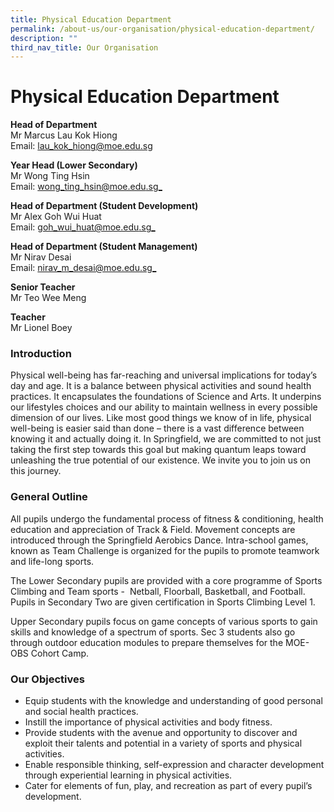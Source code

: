 ```yaml
---
title: Physical Education Department
permalink: /about-us/our-organisation/physical-education-department/
description: ""
third_nav_title: Our Organisation
---
```

# **Physical Education Department**

**Head of Department**  
Mr Marcus Lau Kok Hiong  
Email: [lau_kok_hiong@moe.edu.sg](mailto:Lim_zhi-hao@moe.edu.sg)  

**Year Head (Lower Secondary)**  
Mr Wong Ting Hsin     
Email: [wong_ting_hsin@moe.edu.sg_](mailto:wong_ting_hsin@moe.edu.sg)  

**Head of Department (Student Development)**    
Mr Alex Goh Wui Huat     
Email: [goh_wui_huat@moe.edu.sg_](mailto:goh_wui_huat@moe.edu.sg)  

**Head of Department (Student Management)**  
Mr Nirav Desai  
Email: [nirav_m_desai@moe.edu.sg_](mailto:nirav_m_desai@moe.edu.sg)  

**Senior Teacher**  
Mr Teo Wee Meng  
  

**Teacher**    
Mr Lionel Boey

### Introduction

Physical well-being has far-reaching and universal implications for today’s day and age. It is a balance between physical activities and sound health practices. It encapsulates the foundations of Science and Arts. It underpins our lifestyles choices and our ability to maintain wellness in every possible dimension of our lives. Like most good things we know of in life, physical well-being is easier said than done – there is a vast difference between knowing it and actually doing it. In Springfield, we are committed to not just taking the first step towards this goal but making quantum leaps toward unleashing the true potential of our existence. We invite you to join us on this journey.

### General Outline
All pupils undergo the fundamental process of fitness &amp; conditioning, health education and appreciation of Track & Field. Movement concepts are introduced through the Springfield Aerobics Dance. Intra-school games, known as Team Challenge is organized for the pupils to promote teamwork and life-long sports.

The Lower Secondary pupils are provided with a core programme of Sports Climbing and Team sports -  Netball, Floorball, Basketball, and Football. Pupils in Secondary Two are given certification in Sports Climbing Level 1.

Upper Secondary pupils focus on game concepts of various sports to gain skills and knowledge of a spectrum of sports. Sec 3 students also go through outdoor education modules to prepare themselves for the MOE-OBS Cohort Camp.

### Our Objectives

*   Equip students with the knowledge and understanding of good personal and social health practices.
*   Instill the importance of physical activities and body fitness.  
*   Provide students with the avenue and opportunity to discover and exploit their talents and potential in a variety of sports and physical activities.
*   Enable responsible thinking, self-expression and character development through experiential learning in physical activities.
*   Cater for elements of fun, play, and recreation as part of every pupil’s development.